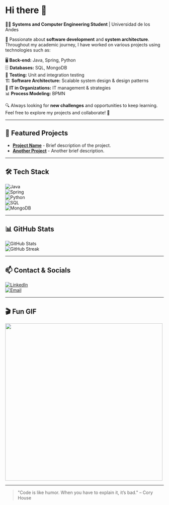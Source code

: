 # Hi there 👋  

👨‍💻 **Systems and Computer Engineering Student** | Universidad de los Andes  

🚀 Passionate about **software development** and **system architecture**. Throughout my academic journey, I have worked on various projects using technologies such as:  

🖥️ **Back-end:** Java, Spring, Python  
🗄️ **Databases:** SQL, MongoDB  
🧪 **Testing:** Unit and integration testing  
🏗️ **Software Architecture:** Scalable system design & design patterns  
💼 **IT in Organizations:** IT management & strategies  
📊 **Process Modeling:** BPMN  

🔍 Always looking for **new challenges** and opportunities to keep learning. Feel free to explore my projects and collaborate! 🚀  

---

## 📌 Featured Projects  
- [**Project Name**](https://github.com/user/project) - Brief description of the project.  
- [**Another Project**](https://github.com/user/another-project) - Another brief description.  

---

## 🛠️ Tech Stack  
![Java](https://img.shields.io/badge/Java-ED8B00?style=for-the-badge&logo=java&logoColor=white)  
![Spring](https://img.shields.io/badge/Spring-6DB33F?style=for-the-badge&logo=spring&logoColor=white)  
![Python](https://img.shields.io/badge/Python-3776AB?style=for-the-badge&logo=python&logoColor=white)  
![SQL](https://img.shields.io/badge/SQL-4479A1?style=for-the-badge&logo=sqlite&logoColor=white)  
![MongoDB](https://img.shields.io/badge/MongoDB-47A248?style=for-the-badge&logo=mongodb&logoColor=white)  

---

## 📊 GitHub Stats  
![GitHub Stats](https://github-readme-stats.vercel.app/api?username=Jarzitop&show_icons=true&theme=dark)  
![GitHub Streak](https://github-readme-streak-stats.herokuapp.com/?user=Jarzitop&theme=dark)  

---

## 📫 Contact & Socials  
[![LinkedIn](https://img.shields.io/badge/LinkedIn-blue?style=for-the-badge&logo=linkedin)](https://www.linkedin.com/in/tuusuario)  
[![Email](https://img.shields.io/badge/Email-red?style=for-the-badge&logo=gmail&logoColor=white)](mailto:josea.rojasz05@gmail.com)  

---

## 🎬 Fun GIF  
<img src="https://media.giphy.com/media/qgQUggAC3Pfv687qPC/giphy.gif" width="500">  

---

> "Code is like humor. When you have to explain it, it’s bad." – Cory House  
